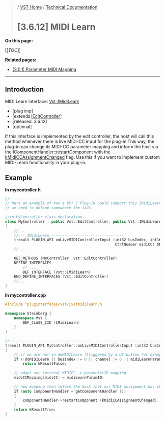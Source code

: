 >/ [VST Home](../../../index.md) / [Technical Documentation](../../Index.md)
>
># [3.6.12] MIDI Learn

**On this page:**

[[_TOC_]]

**Related pages:**

- [(3.0.1) Parameter MIDI Mapping](../../Change+History/3.0.1/IMidiMapping.md)

---

## Introduction

MIDI Learn Interface: [Vst::IMidiLearn](https://steinbergmedia.github.io/vst3_doc/vstinterfaces/classSteinberg_1_1Vst_1_1IMidiLearn.html)

- [plug imp]
- [extends [IEditController](https://steinbergmedia.github.io/vst3_doc/vstinterfaces/classSteinberg_1_1Vst_1_1IEditController.html)]
- [released: 3.6.12]
- [optional]

If this interface is implemented by the edit controller, the host will call this method whenever there is live MIDI-CC input for the plug-in.This way, the plug-in can change its MIDI-CC parameter mapping and inform the host via the [IComponentHandler::restartComponent](https://steinbergmedia.github.io/vst3_doc/vstinterfaces/classSteinberg_1_1Vst_1_1IComponentHandler.html#a1f283573728cf0807224c5ebdf3ec3a6) with the [kMidiCCAssignmentChanged](https://steinbergmedia.github.io/vst3_doc/vstinterfaces/namespaceSteinberg_1_1Vst.html#a17867782006f9fdb2b72c16b0420bed5ae2e3ed4527f88e577a2aeb595bd853fd) flag. Use this if you want to implement custom MIDI-Learn functionality in your plug-in.

## Example

**In mycontroller.h**

``` c++
//------------------------------------------------------------------------
// here an example of how a VST 3 Plug-in could support this IMidiLearn interface.
// we need to define somewhere the iids:
  
//in MyController class declaration
class MyController : public Vst::EditController, public Vst::IMidiLearn
{
    // ...
    //--- IMidiLearn ---------------------------------
    tresult PLUGIN_API onLiveMIDIControllerInput (int32 busIndex, int16 channel,
                                                  CtrlNumber midiCC) SMTG_OVERRIDE;
    // ...
  
    OBJ_METHODS (MyController, Vst::EditController)
    DEFINE_INTERFACES
        // ...
        DEF_INTERFACE (Vst::IMidiLearn)
    END_DEFINE_INTERFACES (Vst::EditController)
    //...
}
```

**In mycontroller.cpp**

``` c++
#include "pluginterfaces/vst/ivstmidilearn.h
 
namespace Steinberg {
    namespace Vst {
        DEF_CLASS_IID (IMidiLearn)
    }
}
  
//------------------------------------------------------------------------
tresult PLUGIN_API MyController::onLiveMIDIControllerInput (int32 busIndex, int16 channel, CtrlNumber midiCC)
{
    // if we are not in doMIDILearn (triggered by a UI button for example) or wrong channel then return
    if (!doMIDILearn || busIndex != 0 || channel != 0 || midiLearnParamID == InvalidParamID)
        return kResultFalse;
 
    // adapt our internal MIDICC -> parameterID mapping
    midiCCMapping[midiCC] = midiLearnParamID;
 
    // new mapping then inform the host that our MIDI assignment has changed
    if (auto componentHandler = getComponentHandler ())
    {
        componentHandler->restartComponent (kMidiCCAssignmentChanged);
    }
    return kResultTrue;
}
```

